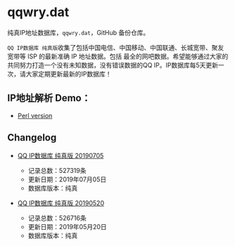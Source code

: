 # qqwry.dat

纯真IP地址数据库，`qqwry.dat`，GitHub 备份仓库。

`QQ IP数据库 纯真版`收集了包括中国电信、中国移动、中国联通、长城宽带、聚友宽带等 ISP 的最新准确 IP 地址数据。包括
最全的网吧数据。希望能够通过大家的共同努力打造一个没有未知数据，没有错误数据的QQ IP。IP数据库每5天更新一次，请大家定期更新最新的IP数据库！

## IP地址解析 Demo：

- [Perl version](./ip_query.pl)


## Changelog

* [QQ IP数据库 纯真版 20190705](./20190705/)
  - 记录总数：527319条
  - 更新日期：2019年07月05日
  - 数据库版本：纯真

* [QQ IP数据库 纯真版 20190520](./20190520/)
  - 记录总数：526716条
  - 更新日期：2019年05月20日
  - 数据库版本：纯真

